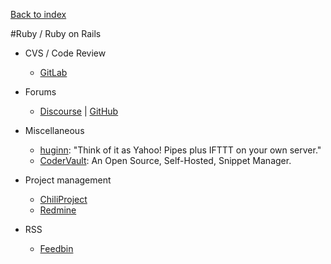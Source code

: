 [Back to index](../README.md)

#Ruby / Ruby on Rails

- CVS / Code Review
  - [GitLab](http://gitlab.org/)
  
- Forums
  - [Discourse](http://www.discourse.org) | [GitHub](https://github.com/discourse/discourse)

- Miscellaneous
  - [huginn](https://github.com/cantino/huginn): "Think of it as Yahoo! Pipes plus IFTTT on your own server."
  - [CoderVault](https://github.com/codervault/codervault): An Open Source, Self-Hosted, Snippet Manager.

- Project management
  - [ChiliProject](https://www.chiliproject.org/)
  - [Redmine](http://www.redmine.org/)

- RSS
  - [Feedbin](https://github.com/feedbin/feedbin)
